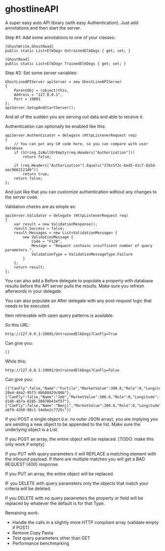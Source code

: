 # ghostlineAPI
A super easy auto API library (with easy Authentication). Just add annotations and then start the server.

Step #1: Add some annotations to one of your classes:

	[GhostWrite,GhostRead]
	public static List<ElkDog> UntrainedElkDogs { get; set; }

	[GhostRead]
	public static List<ElkDog> TrainedElkDogs { get; set; }

Step #2: Set some server variables:

	GhostLineAPIServer apiServer = new GhostLineAPIServer
	{
		ParentObj = (object)this,
		Address = "127.0.0.1",
		Port = 19001
	};
	apiServer.SetupAndStartServer();

And all of the sudden you are serving out data and able to receive it.

Authentication can optionally be enabled like this:

	apiServer.Authenticator = delegate (HttpListenerRequest req)
	{
		// You can put any C# code here, so you can compare with user database
		if (String.IsNullOrEmpty(req.Headers["Authorization"]))
			return false;

		if (req.Headers["Authorization"].Equals("27bc5f2c-bed5-41c7-8a5d-aec966212146"))
			return true;
		return false;
	};

And just like that you can customize authentication without any changes to the server code.

Validation checks are as simple as:

    apiServer.Validator = delegate (HttpListenerRequest req)
    {
        var result = new ValidationResponse();
        result.Success = false;
        result.Messages = new List<ValidationMessage> {
            new ValidationMessage {
                Code = "F128",
                Message = "Request contains insufficent number of query parameters.",
                ValidationType = ValidationMessageType.Failure
            }
        };
        return result;
    };

You can also add a Before delegate to populate a property with database results before the API server pulls the results. Make sure you refresh afterwords in your delegate.

You can also populate an After delegate with any post-request logic that needs to be executed.

Item retrievable with open query patterns is available.

So this URL:

	http://127.0.0.1:19001/UntrainedElkDogs?CanFly=True

Can give you:

	[]

While this:

	http://127.0.0.1:19001/UntrainedElkDogs?CanFly=False

Can give you:

	[{"CanFly":false,"Name":"Furtile","MarketValue":300.0,"Role":0,"Longitude":-78.66111,"Latitude":35.90557,"Id":"66f7d533-28e4-44a2-95f3-8bb88429c80b"},{"CanFly":false,"Name":"Jeb","MarketValue":300.0,"Role":0,"Longitude":-78.66111,"Latitude":35.90557,"Id":"8e687be8-d1db-4b7a-8285-30870b43ef57"},{"CanFly":false,"Name":"Benji","MarketValue":300.0,"Role":0,"Longitude":-78.66111,"Latitude":35.90557,"Id":"ec0669f4-a6f9-4260-98c1-54ebe2c7725c"}]

If you POST a single object (i.e. no outer JSON array), you are implying you are sending a new object to be appended to the list. Make sure the underlying object is a List.

If you POST an array, the entire object will be replaced. [TODO: make this only work if empty]

If you PUT with query parameters it will REPLACE a matching element with the inbound payload. If there are multiple matches you will get a BAD REQUEST (400) response.

If you PUT an array, the entire object will be replaced.

IF you DELETE with query parameters only the objects that match your criteria will be deleted.

If you DELETE with no query parameters the property or field will be replaced by whatever the default is for that Type.

Remaining work:

- Handle the calls in a slightly more HTTP compliant array (validate empty if POST)
- Remove Copy Pasta	
- Test query parameters other than GET
- Performance benchmarking